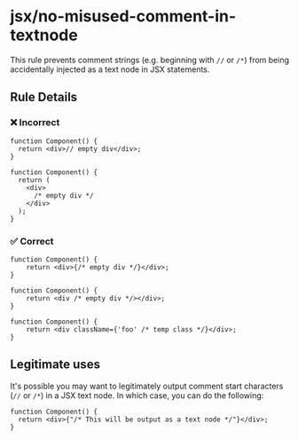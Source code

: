 # jsx/no-misused-comment-in-textnode

<!-- end auto-generated rule header -->

This rule prevents comment strings (e.g. beginning with `//` or `/*`) from being accidentally
injected as a text node in JSX statements.

## Rule Details

### ❌ Incorrect

```tsx
function Component() {
  return <div>// empty div</div>;
}

function Component() {
  return (
    <div>
      /* empty div */
    </div>
  );
}
```

### ✅ Correct

```tsx
function Component() {
    return <div>{/* empty div */}</div>;
}

function Component() {
    return <div /* empty div */></div>;
}

function Component() {
    return <div className={'foo' /* temp class */}</div>;
}
```

## Legitimate uses

It's possible you may want to legitimately output comment start characters (`//` or `/*`) in a JSX text node. In which case, you can do the following:

```tsx
function Component() {
  return <div>{"/* This will be output as a text node */"}</div>;
}
```
